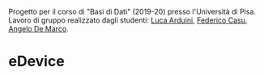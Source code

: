 Progetto per il corso di "Basi di Dati" (2019-20) presso l'Università di Pisa.<br>
Lavoro di gruppo realizzato dagli studenti: [Luca Arduini](https://github.com/LucaArduini), [Federico Casu](https://github.com/federic0casu), [Angelo De Marco](https://github.com/Sgazzirro).

# eDevice
